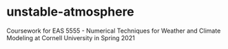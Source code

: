 # unstable-atmosphere
Coursework for EAS 5555 - Numerical Techniques for Weather and Climate Modeling at Cornell University in Spring 2021
